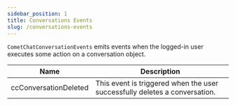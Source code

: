 ```yaml
---
sidebar_position: 1
title: Conversations Events
slug: /conversations-events
---
```


`CometChatConversationEvents` emits events when the logged-in user executes some action on a conversation object.

| Name | Description | 
| ---- | ---- | 
| ccConversationDeleted | This event is triggered when the user successfully deletes a conversation. | 
